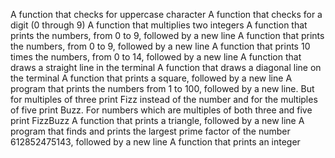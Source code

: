 A function that checks for uppercase character
A function that checks for a digit (0 through 9)
A function that multiplies two integers
A function that prints the numbers, from 0 to 9, followed by a new line
A function that prints the numbers, from 0 to 9, followed by a new line
A function that prints 10 times the numbers, from 0 to 14, followed by a new line
A function that draws a straight line in the terminal
A function that draws a diagonal line on the terminal
A function that prints a square, followed by a new line
A program that prints the numbers from 1 to 100, followed by a new line. But for multiples of three print Fizz instead of the number and for the multiples of five print Buzz. For numbers which are multiples of both three and five print FizzBuzz
A function that prints a triangle, followed by a new line
A program that finds and prints the largest prime factor of the number 612852475143, followed by a new line
A function that prints an integer
